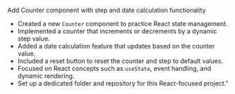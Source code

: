 Add Counter component with step and date calculation functionality

- Created a new `Counter` component to practice React state management.
- Implemented a counter that increments or decrements by a dynamic step value.
- Added a date calculation feature that updates based on the counter value.
- Included a reset button to reset the counter and step to default values.
- Focused on React concepts such as `useState`, event handling, and dynamic rendering.
- Set up a dedicated folder and repository for this React-focused project."
